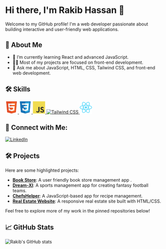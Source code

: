 # Hi there, I'm Rakib Hassan 👋

Welcome to my GitHub profile! I'm a web developer passionate about building interactive and user-friendly web applications.

## 🚀 About Me
- 🌱 I’m currently learning React and advanced JavaScript.
- 👨‍💻 Most of my projects are focused on front-end development.
- 💬 Ask me about JavaScript, HTML, CSS, Tailwind CSS, and front-end web development.

## 🛠️ Skills
<p align="left">
  <a href="https://developer.mozilla.org/en-US/docs/Web/HTML" target="_blank">
    <img src="https://raw.githubusercontent.com/devicons/devicon/master/icons/html5/html5-original.svg" alt="HTML5" width="40" height="40"/>
  </a>
  <a href="https://developer.mozilla.org/en-US/docs/Web/CSS" target="_blank">
    <img src="https://raw.githubusercontent.com/devicons/devicon/master/icons/css3/css3-original.svg" alt="CSS3" width="40" height="40"/>
  </a>
  <a href="https://developer.mozilla.org/en-US/docs/Web/JavaScript" target="_blank">
    <img src="https://raw.githubusercontent.com/devicons/devicon/master/icons/javascript/javascript-original.svg" alt="JavaScript" width="40" height="40"/>
  </a>
  <a href="https://tailwindcss.com/" target="_blank">
    <img src="https://www.vectorlogo.zone/logos/tailwindcss/tailwindcss-icon.svg" alt="Tailwind CSS" width="40" height="40"/>
  </a>
  <a href="https://reactjs.org/" target="_blank">
    <img src="https://raw.githubusercontent.com/devicons/devicon/master/icons/react/react-original.svg" alt="React" width="40" height="40"/>
  </a>
</p>


## 🔗 Connect with Me:
[![LinkedIn](https://img.shields.io/badge/LinkedIn-Profile-blue?style=flat&logo=linkedin&logoColor=white)](https://www.linkedin.com/in/rakib-hassan-39a63719b/)

## 🛠️ Projects
Here are some highlighted projects:
- **[Book Store](https://github.com/RakibHassan11/BookStore.git)**: A user friendly book store management app .
- **[Dream-XI](https://github.com/RakibHassan11/Dream-XI)**: A sports management app for creating fantasy football teams.
- **[ChefsHelper](https://github.com/RakibHassan11/chefsHelper)**: A JavaScript-based app for recipe management.
- **[Real Estate Website](https://github.com/RakibHassan11/B10A3-realEstateWebsite)**: A responsive real estate site built with HTML/CSS.

Feel free to explore more of my work in the pinned repositories below!

## 📈 GitHub Stats
![Rakib's GitHub stats](https://github-readme-stats.vercel.app/api?username=RakibHassan11&show_icons=true&count_private=true&theme=transparent)



